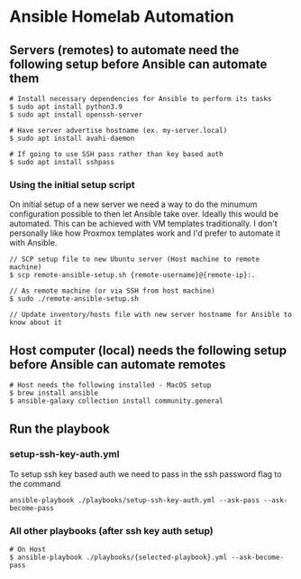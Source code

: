# Ansible Homelab Automation

## Servers (remotes) to automate need the following setup before Ansible can automate them

```
# Install necessary dependencies for Ansible to perform its tasks
$ sudo apt install python3.9
$ sudo apt install openssh-server

# Have server advertise hostname (ex. my-server.local)
$ sudo apt install avahi-daemon

# If going to use SSH pass rather than key based auth
$ sudo apt install sshpass
```

### Using the initial setup script
On initial setup of a new server we need a way to do the minumum configuration possible to then let Ansible take over. Ideally this would be automated. This can be achieved with VM templates traditionally. I don't personally like how Proxmox templates work and I'd prefer to automate it with Ansible. 
```
// SCP setup file to new Ubuntu server (Host machine to remote machine)
$ scp remote-ansible-setup.sh {remote-username}@{remote-ip}:.

// As remote machine (or via SSH from host machine)
$ sudo ./remote-ansible-setup.sh

// Update inventory/hosts file with new server hostname for Ansible to know about it
``` 

## Host computer (local) needs the following setup before Ansible can automate remotes

```
# Host needs the following installed - MacOS setup
$ brew install ansible
$ ansible-galaxy collection install community.general
```

## Run the playbook

### setup-ssh-key-auth.yml
To setup ssh key based auth we need to pass in the ssh password flag to the command
```
ansible-playbook ./playbooks/setup-ssh-key-auth.yml --ask-pass --ask-become-pass
```

### All other playbooks (after ssh key auth setup)
```
# On Host
$ ansible-playbook ./playbooks/{selected-playbook}.yml --ask-become-pass
```